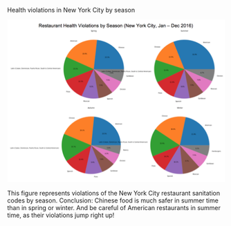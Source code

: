 Health violations in New York City by season

![Plot here](restaurants.png)

This figure represents violations of the New York City restaurant sanitation codes by season. Conclusion: Chinese food is much safer in summer time than in spring or winter. And be careful of American restaurants in summer time, as their violations jump right up!
